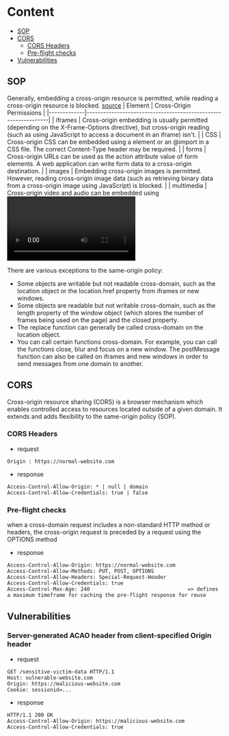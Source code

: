 # Content 
- [SOP](#sop)
- [CORS](#cors)
  - [CORS Headers](#cors-headers)
  - [Pre-flight checks](#pre-flight-checks)
- [Vulnerabilities](#vulnerabilities)

## SOP 
Generally, embedding a cross-origin resource is permitted, while reading a cross-origin resource is blocked. [source](https://web.dev/same-origin-policy/)
| Element     | Cross-Origin Permissions                                        |
|-------------|----------------------------------------------------------------|
| iframes     | Cross-origin embedding is usually permitted (depending on the X-Frame-Options directive), but cross-origin reading (such as using JavaScript to access a document in an iframe) isn't. |
| CSS         | Cross-origin CSS can be embedded using a <link> element or an @import in a CSS file. The correct Content-Type header may be required. |
| forms       | Cross-origin URLs can be used as the action attribute value of form elements. A web application can write form data to a cross-origin destination. |
| images      | Embedding cross-origin images is permitted. However, reading cross-origin image data (such as retrieving binary data from a cross-origin image using JavaScript) is blocked. |
| multimedia  | Cross-origin video and audio can be embedded using <video> and <audio> elements. |
| script      | Cross-origin scripts can be embedded; however, access to certain APIs (such as cross-origin fetch requests) might be blocked. |

There are various exceptions to the same-origin policy:
- Some objects are writable but not readable cross-domain, such as the location object or the location.href property from iframes or new windows.
- Some objects are readable but not writable cross-domain, such as the length property of the window object (which stores the number of frames being used on the page) and the closed property.
- The replace function can generally be called cross-domain on the location object.
- You can call certain functions cross-domain. For example, you can call the functions close, blur and focus on a new window. The postMessage function can also be called on iframes and new windows in order to send messages from one domain to another.


## CORS 
Cross-origin resource sharing (CORS) is a browser mechanism which enables controlled access to resources located outside of a given domain. It extends and adds flexibility to the same-origin policy (SOP). 


### CORS Headers
- request
```http
Origin : https://normal-website.com
```
- response
```http
Access-Control-Allow-Origin: * | null | domain 
Access-Control-Allow-Credentials: true | false
```
### Pre-flight checks
when a cross-domain request includes a non-standard HTTP method or headers, the cross-origin request is preceded by a request using the OPTIONS method
- response
```http
Access-Control-Allow-Origin: https://normal-website.com
Access-Control-Allow-Methods: PUT, POST, OPTIONS
Access-Control-Allow-Headers: Special-Request-Header
Access-Control-Allow-Credentials: true
Access-Control-Max-Age: 240                                => defines a maximum timeframe for caching the pre-flight response for reuse
```


## Vulnerabilities
### Server-generated ACAO header from client-specified Origin header
- request
```http
GET /sensitive-victim-data HTTP/1.1
Host: vulnerable-website.com
Origin: https://malicious-website.com
Cookie: sessionid=...
```
- response
```http
HTTP/1.1 200 OK
Access-Control-Allow-Origin: https://malicious-website.com
Access-Control-Allow-Credentials: true
```
